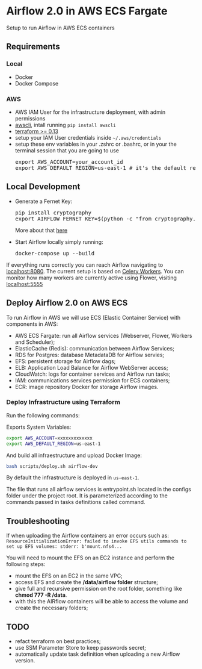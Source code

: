 # Airflow 2.0 in AWS ECS Fargate
Setup to run Airflow in AWS ECS containers

## Requirements

### Local
* Docker
* Docker Compose

### AWS
* AWS IAM User for the infrastructure deployment, with admin permissions
* [awscli](https://aws.amazon.com/cli/), intall running `pip install awscli`
* [terraform >= 0.13](https://www.terraform.io/downloads.html)
* setup your IAM User credentials inside `~/.aws/credentials`
* setup these env variables in your .zshrc or .bashrc, or in your the terminal session that you are going to use
  <pre>
  export AWS_ACCOUNT=your_account_id
  export AWS_DEFAULT_REGION=us-east-1 # it's the default region that needs to be setup also in infrastructure/config.tf
  </pre>


## Local Development
* Generate a Fernet Key:
  <pre>
  pip install cryptography
  export AIRFLOW_FERNET_KEY=$(python -c "from cryptography.fernet import Fernet; print(Fernet.generate_key().decode())")
  </pre>
  More about that [here](https://cryptography.io/en/latest/fernet/)

* Start Airflow locally simply running:
  <pre>
  docker-compose up --build
  </pre

If everything runs correctly you can reach Airflow navigating to [localhost:8080](http://localhost:8080).
The current setup is based on [Celery Workers](https://airflow.apache.org/howto/executor/use-celery.html). You can monitor how many workers are currently active using Flower, visiting [localhost:5555](http://localhost:5555)

## Deploy Airflow 2.0 on AWS ECS
To run Airflow in AWS we will use ECS (Elastic Container Service) with components in AWS:
* AWS ECS Fargate: run all Airflow services (Webserver, Flower, Workers and Scheduler);
* ElasticCache (Redis): communication between Airflow Services;
* RDS for Postgres: database MetadataDB for Airflow servies;
* EFS: persistent storage for Airflow dags;
* ELB: Application Load Balance for Airflow WebServer access;
* CloudWatch: logs for container services and Airflow run tasks;
* IAM: communications services permission for ECS containers;
* ECR: image repository Docker for storage Airflow images. 

### Deploy Infrastructure using Terraform
Run the following commands:

Exports System Variables:

```sh
export AWS_ACCOUNT=xxxxxxxxxxxxx
export AWS_DEFAULT_REGION=us-east-1
```
And build all infraestructure and upload Docker Image:

```sh
bash scripts/deploy.sh airflow-dev
```
By default the infrastructure is deployed in `us-east-1`.

The file that runs all airflow services is entrypoint.sh located in the configs folder under the project root.
It is parameterized according to the commands passed in tasks definitions called command.

## Troubleshooting

If when uploading the Airflow containers an error occurs such as:
`ResourceInitializationError: failed to invoke EFS utils commands to set up EFS volumes: stderr: b'mount.nfs4...`

You will need to mount the EFS on an EC2 instance and perform the following steps:

* mount the EFS on an EC2 in the same VPC;
* access EFS and create the **/data/airflow folder** structure;
* give full and recursive permission on the root folder, something like **chmod 777 -R /data**.
* with this the AIRflow containers will be able to access the volume and create the necessary folders;

## TODO
* refact terraform on best practices;
* use SSM Parameter Store to keep passwords secret;
* automatically update task definition when uploading a new Airflow version.

